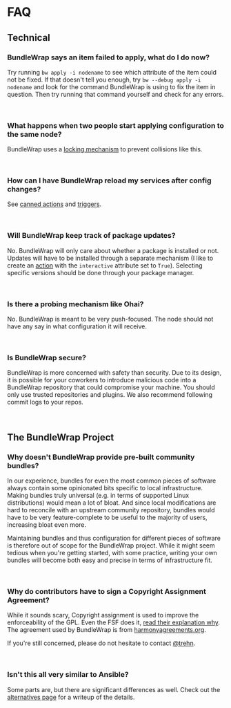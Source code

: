 # FAQ

## Technical

### BundleWrap says an item failed to apply, what do I do now?

Try running `bw apply -i nodename` to see which attribute of the item could not be fixed. If that doesn't tell you enough, try `bw --debug apply -i nodename` and look for the command BundleWrap is using to fix the item in question. Then try running that command yourself and check for any errors.

<br>

### What happens when two people start applying configuration to the same node?

BundleWrap uses a [locking mechanism](../guide/locks.md) to prevent collisions like this.

<br>

### How can I have BundleWrap reload my services after config changes?

See [canned actions](../repo/bundles.md#canned_actions) and [triggers](../repo/bundles.md#triggers).

<br>

### Will BundleWrap keep track of package updates?

No. BundleWrap will only care about whether a package is installed or not. Updates will have to be installed through a separate mechanism (I like to create an [action](../items/action.md) with the `interactive` attribute set to `True`). Selecting specific versions should be done through your package manager.

<br>

### Is there a probing mechanism like Ohai?

No. BundleWrap is meant to be very push-focused. The node should not have any say in what configuration it will receive.

<br>

### Is BundleWrap secure?

BundleWrap is more concerned with safety than security. Due to its design, it is possible for your coworkers to introduce malicious code into a BundleWrap repository that could compromise your machine. You should only use trusted repositories and plugins. We also recommend following commit logs to your repos.

<br>

## The BundleWrap Project

### Why doesn't BundleWrap provide pre-built community bundles?

In our experience, bundles for even the most common pieces of software always contain some opinionated bits specific to local infrastructure. Making bundles truly universal (e.g. in terms of supported Linux distributions) would mean a lot of bloat. And since local modifications are hard to reconcile with an upstream community repository, bundles would have to be very feature-complete to be useful to the majority of users, increasing bloat even more.

Maintaining bundles and thus configuration for different pieces of software is therefore out of scope for the BundleWrap project. While it might seem tedious when you're getting started, with some practice, writing your own bundles will become both easy and precise in terms of infrastructure fit.

<br>

### Why do contributors have to sign a Copyright Assignment Agreement?

While it sounds scary, Copyright assignment is used to improve the enforceability of the GPL. Even the FSF does it, [read their explanation why](http://www.gnu.org/licenses/why-assign.html). The agreement used by BundleWrap is from [harmonyagreements.org](http://harmonyagreements.org).

If you're still concerned, please do not hesitate to contact [@trehn](https://twitter.com/trehn).

<br>

### Isn't this all very similar to Ansible?

Some parts are, but there are significant differences as well. Check out the [alternatives page](alternatives.md#ansible) for a writeup of the details.

<br>

